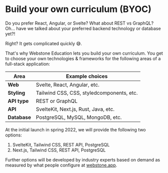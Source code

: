 # Build your own curriculum (BYOC)

Do you prefer React, Angular, or Svelte? What about REST vs GraphQL? Oh... have we talked about your preferred backend technology or database yet?!

Right? It gets complicated quickly :sweat_smile:.

That's why Webstone Education lets you build your own curriculum. You get to choose your own technologies & frameworks for the following areas of a full-stack application:

| Area         | Example choices                           |
| ------------ | ----------------------------------------- |
| **Web**      | Svelte, React, Angular, etc.              |
| **Styling**  | Tailwind CSS, CSS, styledcomponents, etc. |
| **API type** | REST or GraphQL                           |
| **API**      | SvelteKit, Next.js, Rust, Java, etc.      |
| **Database** | PostgreSQL, MySQL, MongoDB, etc.          |

At the initial launch in spring 2022, we will provide the following two options:

1. SvelteKit, Tailwind CSS, REST API, PostgreSQL
1. Next.js, Tailwind CSS, REST API, PostgreSQL

Further options will be developed by industry experts based on demand as measured by what people configure at [webstone.app](https://webstone.app).
